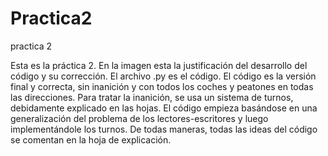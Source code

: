 # Practica2
practica 2

Esta es la práctica 2. En la imagen esta la justificación del desarrollo del código y su corrección. 
El archivo .py es el código. 
El código es la versión final y correcta, sin inanición y con todos los coches y peatones en todas las direcciones. 
Para tratar la inanición, se usa un sistema de turnos, debidamente explicado en las hojas. El código empieza basándose en una generalización del problema de los lectores-escritores y luego implementándole los turnos.
De todas maneras, todas las ideas del código se comentan en la hoja de explicación.
